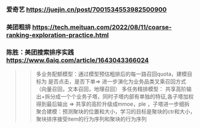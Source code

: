 ### 爱奇艺 https://juejin.cn/post/7001534553982500900
### 美团粗排  https://tech.meituan.com/2022/08/11/coarse-ranking-exploration-practice.html

### 陈胜：美团搜索排序实践 https://www.6aiq.com/article/1643043366024

>> 多业务配额模型：通过模型预估粗排后的每一路召回quota，建模目标为 是否点击，是否下单=> 进一步演化为业务品类叉乘召回方式（向量召回，文本召回，地理召回）
>> 多任务精排模型： 共享高阶输出+拆分成一个个业务子塔，同时子塔内部有单独的特征,各子塔加权得到最后输出 =>  共享的高阶升级成mmoe，ple ，子塔进一步细拆
>> 聚合建模：预测聚块的位置和大小，学习的目标是聚块的ctr和大小，聚块排序接受item的行为序列和聚块的行为序列
